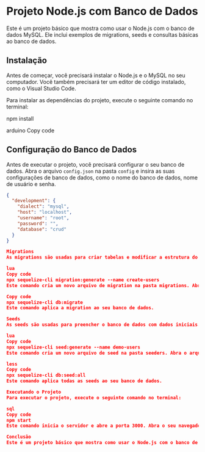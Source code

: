 # Projeto Node.js com Banco de Dados

Este é um projeto básico que mostra como usar o Node.js com o banco de dados MySQL. Ele inclui exemplos de migrations, seeds e consultas básicas ao banco de dados.

## Instalação

Antes de começar, você precisará instalar o Node.js e o MySQL no seu computador. Você também precisará ter um editor de código instalado, como o Visual Studio Code.

Para instalar as dependências do projeto, execute o seguinte comando no terminal:

npm install

arduino
Copy code

## Configuração do Banco de Dados

Antes de executar o projeto, você precisará configurar o seu banco de dados. Abra o arquivo `config.json` na pasta `config` e insira as suas configurações de banco de dados, como o nome do banco de dados, nome de usuário e senha.

```json
{
  "development": {
    "dialect": "mysql",
    "host": "localhost",
    "username": "root",
    "password": "",
    "database": "crud"
  }
}

Migrations
As migrations são usadas para criar tabelas e modificar a estrutura do banco de dados. Para criar uma migration, execute o seguinte comando no terminal:

lua
Copy code
npx sequelize-cli migration:generate --name create-users
Este comando cria um novo arquivo de migration na pasta migrations. Abra o arquivo e adicione as suas instruções SQL para criar a tabela e as colunas que você precisa. Em seguida, execute o seguinte comando para executar a migration:

Copy code
npx sequelize-cli db:migrate
Este comando aplica a migration ao seu banco de dados.

Seeds
As seeds são usadas para preencher o banco de dados com dados iniciais. Para criar uma seed, execute o seguinte comando no terminal:

lua
Copy code
npx sequelize-cli seed:generate --name demo-users
Este comando cria um novo arquivo de seed na pasta seeders. Abra o arquivo e adicione os dados que você deseja inserir no banco de dados. Em seguida, execute o seguinte comando para executar a seed:

less
Copy code
npx sequelize-cli db:seed:all
Este comando aplica todas as seeds ao seu banco de dados.

Executando o Projeto
Para executar o projeto, execute o seguinte comando no terminal:

sql
Copy code
npm start
Este comando inicia o servidor e abre a porta 3000. Abra o seu navegador e visite http://localhost:3000 para ver o resultado.

Conclusão
Este é um projeto básico que mostra como usar o Node.js com o banco de dados MySQL. Ele inclui exemplos de migrations, seeds e consultas básicas ao banco de dados. Espero que isso ajude você a entender como trabalhar com o Node.js e o MySQL.